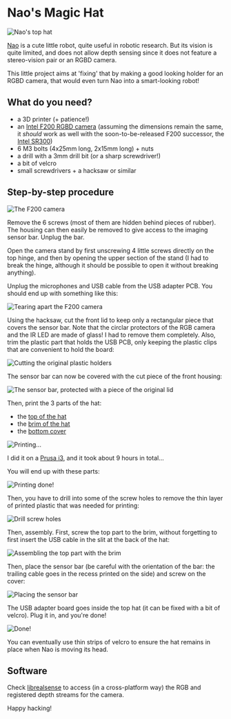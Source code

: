 # Nao's Magic Hat

![Nao's top hat](pictures/step9.jpg)

[Nao](https://en.wikipedia.org/wiki/Nao_%28robot%29) is a cute little robot,
quite useful in robotic research. But its vision is quite limited, and does not
allow depth sensing since it does not feature a stereo-vision pair or an RGBD
camera.

This little project aims at 'fixing' that by making a good looking holder for an
RGBD camera, that would even turn Nao into a smart-looking robot!

## What do you need?

- a 3D printer (+ patience!)
- an [Intel F200 RGBD
  camera](http://click.intel.com/intel-realsense-developer-kit.html) (assuming
  the dimensions remain the same, it
  *should* work as well with the soon-to-be-released F200 successor, the [Intel
  SR300](http://click.intel.com/intelrrealsensetm-developer-kit-featuring-sr300.html))
- 6 M3 bolts (4x25mm long, 2x15mm long) + nuts
- a drill with a 3mm drill bit (or a sharp screwdriver!)
- a bit of velcro
- small screwdrivers + a hacksaw or similar

## Step-by-step procedure

![The F200 camera](pictures/f200.jpg)

Remove the 6 screws (most of them are hidden behind pieces of rubber). The
housing can then easily be removed to give access to the imaging sensor bar.
Unplug the bar.

Open the camera stand by first unscrewing 4 little screws directly on the top
hinge, and then by opening the upper section of the stand (I had to break the
hinge, although it should be possible to open it without breaking anything).

Unplug the microphones and USB cable from the USB adapter PCB. You should end up
with something like this:

![Tearing apart the F200 camera](pictures/step1.jpg)

Using the hacksaw, cut the front lid to keep only a rectangular piece that
covers the sensor bar. Note that the circlar protectors of the RGB camera and
the IR LED are made of glass! I had to remove them completely. Also, trim the
plastic part that holds the USB PCB, only keeping the plastic clips that are
convenient to hold the board:

![Cutting the original plastic holders](pictures/step2.jpg)

The sensor bar can now be covered with the cut piece of the front housing:

![The sensor bar, protected with a piece of the original lid](pictures/step3.jpg)

Then, print the 3 parts of the hat:

- the [top of the hat](stl/hat-top.stl)
- the [brim of the hat](stl/hat-bottom.stl)
- the [bottom cover](stl/hat-bottom-cap.stl)

![Printing...](pictures/step4.jpg)

I did it on a [Prusa i3](http://prusaprinters.org/prusa-i3/), and it took
about 9 hours in total...

You will end up with these parts:

![Printing done!](pictures/step5.jpg)

Then, you have to drill into some of the screw holes to remove the thin layer of
printed plastic that was needed for printing:

![Drill screw holes](pictures/step6.jpg)

Then, assembly. First, screw the top part to the brim, without forgetting to
first insert the USB cable in the slit at the back of the hat:

![Assembling the top part with the brim](pictures/step7.jpg)

Then, place the sensor bar (be careful with the orientation of the bar: the
trailing cable goes in the recess printed on the side) and screw on the cover:

![Placing the sensor bar](pictures/step8.jpg)

The USB adapter board goes inside the top hat (it can be fixed with a bit of
velcro). Plug it in, and you're done!

![Done!](pictures/step9.jpg)

You can eventually use thin strips of velcro to ensure the hat remains in place when Nao is
moving its head.

## Software

Check [librealsense](https://github.com/IntelRealSense/librealsense) to access
(in a cross-platform way) the RGB and registered depth streams for the camera.


Happy hacking!

